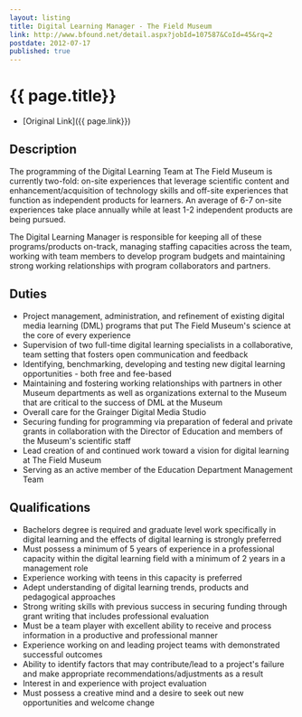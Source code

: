 ```yaml
---
layout: listing
title: Digital Learning Manager - The Field Museum
link: http://www.bfound.net/detail.aspx?jobId=107587&CoId=45&rq=2
postdate: 2012-07-17
published: true
---
```



# {{ page.title}}

* [Original Link]({{ page.link}})

## Description
The programming of the Digital Learning Team at The Field Museum is currently two-fold: on-site experiences that leverage scientific content and enhancement/acquisition of technology skills and off-site experiences that function as independent products for learners. An average of 6-7 on-site experiences take place annually while at least 1-2 independent products are being pursued.

The Digital Learning Manager is responsible for keeping all of these programs/products on-track, managing staffing capacities across the team, working with team members to develop program budgets and maintaining strong working relationships with program collaborators and partners.

## Duties

* Project management, administration, and refinement of existing digital media learning (DML) programs that put The Field Museum's science at the core of every experience
* Supervision of two full-time digital learning specialists in a collaborative, team setting that fosters open communication and feedback
* Identifying, benchmarking, developing and testing new digital learning opportunities - both free and fee-based
* Maintaining and fostering working relationships with partners in other Museum departments as well as organizations external to the Museum that are critical to the success of DML at the Museum
* Overall care for the Grainger Digital Media Studio
* Securing funding for programming via preparation of federal and private grants in collaboration with the Director of Education and members of the Museum's scientific staff
* Lead creation of and continued work toward a vision for digital learning at The Field Museum
* Serving as an active member of the Education Department Management Team

## Qualifications

* Bachelors degree is required and graduate level work specifically in digital learning and the effects of digital learning is strongly preferred
* Must possess a minimum of 5 years of experience in a professional capacity within the digital learning field with a minimum of 2 years in a management role
* Experience working with teens in this capacity is preferred
* Adept understanding of digital learning trends, products and pedagogical approaches
* Strong writing skills with previous success in securing funding through grant writing that includes professional evaluation
* Must be a team player with excellent ability to receive and process information in a productive and professional manner
* Experience working on and leading project teams with demonstrated successful outcomes
* Ability to identify factors that may contribute/lead to a project's failure and make appropriate recommendations/adjustments as a result
* Interest in and experience with project evaluation
* Must possess a creative mind and a desire to seek out new opportunities and welcome change